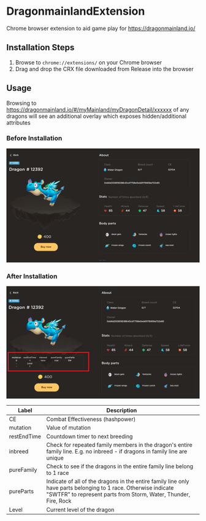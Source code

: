 # DragonmainlandExtension
Chrome browser extension to aid game play for https://dragonmainland.io/

## Installation Steps
1. Browse to `chrome://extensions/` on your Chrome browser
2. Drag and drop the CRX file downloaded from Release into the browser

## Usage
Browsing to https://dragonmainland.io/#/myMainland/myDragonDetail/xxxxxx of any dragons will see an additional overlay which exposes hidden/additional attributes
  
### Before Installation
<img src="before_extension.PNG" width="600" >

### After Installation
<img src="after_extension.PNG" width="600" >

| Label | Description |
| --- | ----------- |
| CE | Combat Effectiveness (hashpower)
| mutation | Value of mutation |
| restEndTime | Countdown timer to next breeding |
| inbreed | Check for repeated family members in the dragon's entire family line. E.g. no inbreed - if dragons in family line are unique  |
| pureFamily | Check to see if the dragons in the entire family line belong to 1 race|
| pureParts | Indicate of all of the dragons in the entire family line only have parts belonging to 1 race. Otherwise indicate "SWTFR" to represent parts from Storm, Water, Thunder, Fire, Rock|
| Level | Current level of the dragon|
